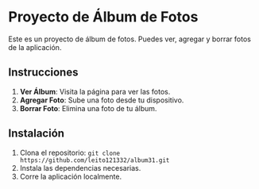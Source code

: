 # Proyecto de Álbum de Fotos

Este es un proyecto de álbum de fotos. Puedes ver, agregar y borrar fotos de la aplicación.

## Instrucciones
1. **Ver Álbum**: Visita la página para ver las fotos.
2. **Agregar Foto**: Sube una foto desde tu dispositivo.
3. **Borrar Foto**: Elimina una foto de tu álbum.

## Instalación

1. Clona el repositorio: `git clone https://github.com/leito121332/album31.git`
2. Instala las dependencias necesarias.
3. Corre la aplicación localmente.
